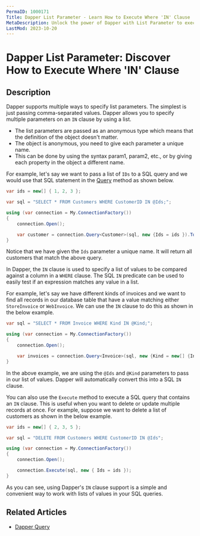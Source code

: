 ```yaml
---
PermaID: 1000171
Title: Dapper List Parameter - Learn How to Execute Where 'IN' Clause
MetaDescription: Unlock the power of Dapper with List Parameter to execute `where in` clause. Learn how to use a list or an array that will automatically be converted into a SQL `IN` clause.
LastMod: 2023-10-20
---
```


# Dapper List Parameter: Discover How to Execute Where 'IN' Clause

## Description

Dapper supports multiple ways to specify list parameters. The simplest is just passing comma-separated values. Dapper allows you to specify multiple parameters on an `IN` clause by using a list.

 - The list parameters are passed as an anonymous type which means that the definition of the object doesn't matter. 
 - The object is anonymous, you need to give each parameter a unique name. 
 - This can be done by using the syntax param1, param2, etc., or by giving each property in the object a different name.

For example, let's say we want to pass a list of `IDs` to a SQL query and we would use that SQL statement in the [Query](/query) method as shown below. 

```csharp
var ids = new[] { 1, 2, 3 };

var sql = "SELECT * FROM Customers WHERE CustomerID IN @Ids;";

using (var connection = My.ConnectionFactory())
{
	connection.Open();

	var customer = connection.Query<Customer>(sql, new {Ids = ids }).ToList();
}
```

Notice that we have given the `Ids` parameter a unique name. It will return all customers that match the above query.

In Dapper, the `IN` clause is used to specify a list of values to be compared against a column in a `WHERE` clause. The SQL `IN` predicate can be used to easily test if an expression matches any value in a list. 

For example, let's say we have different kinds of invoices and we want to find all records in our database table that have a value matching either `StoreInvoice` or `WebInvoice`. We can use the `IN` clause to do this as shown in the below example.

```csharp
var sql = "SELECT * FROM Invoice WHERE Kind IN @Kind;";

using (var connection = My.ConnectionFactory())
{
	connection.Open();

	var invoices = connection.Query<Invoice>(sql, new {Kind = new[] {InvoiceKind.StoreInvoice, InvoiceKind.WebInvoice}}).ToList();
}

```

In the above example, we are using the `@Ids` and `@Kind` parameters to pass in our list of values. Dapper will automatically convert this into a SQL `IN` clause.

You can also use the `Execute` method to execute a SQL query that contains an `IN` clause. This is useful when you want to delete or update multiple records at once. For example, suppose we want to delete a list of customers as shown in the below example.

```csharp
var ids = new[] { 2, 3, 5 };

var sql = "DELETE FROM Customers WHERE CustomerID IN @Ids";

using (var connection = My.ConnectionFactory())
{
	connection.Open();

	connection.Execute(sql, new { Ids = ids });
}
```

As you can see, using Dapper's `IN` clause support is a simple and convenient way to work with lists of values in your SQL queries.

## Related Articles

- [Dapper Query](/query)